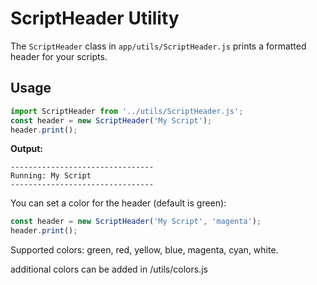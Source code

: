 # ScriptHeader Utility

The `ScriptHeader` class in `app/utils/ScriptHeader.js` prints a formatted header for your scripts.

## Usage
```js
import ScriptHeader from '../utils/ScriptHeader.js';
const header = new ScriptHeader('My Script');
header.print();
```

**Output:**
```
--------------------------------
Running: My Script
--------------------------------
```

You can set a color for the header (default is green):
```js
const header = new ScriptHeader('My Script', 'magenta');
header.print();
```

Supported colors: green, red, yellow, blue, magenta, cyan, white.

additional colors can be added in  /utils/colors.js
